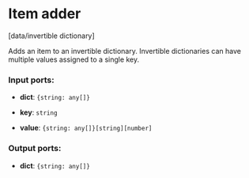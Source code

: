 # Item adder

[data/invertible dictionary]

Adds an item to an invertible dictionary. Invertible dictionaries can have multiple values assigned to a single key.

### Input ports:

* __dict__: `{string: any[]}`


* __key__: `string`


* __value__: `{string: any[]}[string][number]`


### Output ports:

* __dict__: `{string: any[]}`


